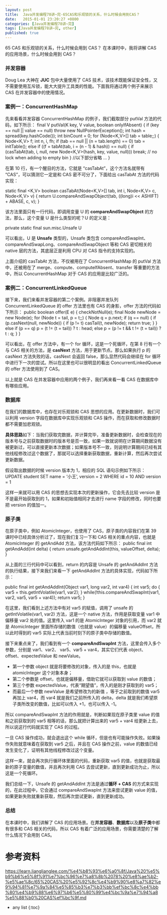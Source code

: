 ```yaml
---
layout: post
title:  Java并发编程78讲~完-65CAS和乐观锁的关系，什么时候会用到CAS？
date:   2015-01-01 23:20:27 +0800
categories: [Java并发编程78讲~完]
tags: [Java并发编程78讲~完, other]
published: true
---
```




65 CAS 和乐观锁的关系，什么时候会用到 CAS？
在本课时中，我将讲解 CAS 的应用场景，什么时候会用到 CAS？

### 并发容器

Doug Lea 大神在 **JUC** 包中大量使用了 CAS 技术，该技术既能保证安全性，又不需要使用互斥锁，能大大提升工具类的性能。下面我将通过两个例子来展示 CAS 在并发容器中的使用情况。

### 案例一：ConcurrentHashMap

先来看看并发容器 ConcurrentHashMap 的例子，我们截取部分 putVal 方法的代码，如下所示：
final V putVal(K key, V value, boolean onlyIfAbsent) { if (key == null || value == null) throw new NullPointerException(); int hash = spread(key.hashCode()); int binCount = 0; for (Node<K,V>[] tab = table;;) { Node<K,V> f; int n, i, fh; if (tab == null || (n = tab.length) == 0) tab = initTable(); else if ((f = tabAt(tab, i = (n - 1) & hash)) == null) { if (casTabAt(tab, i, null, new Node<K,V>(hash, key, value, null))) break; // no lock when adding to empty bin } //以下部分省略 ... }

在第 10 行，有一个醒目的方法，它就是 “casTabAt”，这个方法名就带有 “CAS”，可以猜测它一定是和 CAS 密不可分了，下面给出 casTabAt 方法的代码实现：

static final <K,V> boolean casTabAt(Node<K,V>[] tab, int i, Node<K,V> c, Node<K,V> v) { return U.compareAndSwapObject(tab, ((long)i << ASHIFT) + ABASE, c, v); }

该方法里面只有一行代码，即调用变量 U 的 **compareAndSwapObject** 的方法，那么，这个变量 U 是什么类型的呢？U 的定义是：

private static final sun.misc.Unsafe U

可以看出，U 是 **Unsafe** 类型的，Unsafe 类包含 compareAndSwapInt、compareAndSwapLong、compareAndSwapObject 等和 CAS 密切相关的 native 层的方法，其底层正是利用 CPU 对 CAS 指令的支持实现的。

上面介绍的 casTabAt 方法，不仅被用在了 ConcurrentHashMap 的 putVal 方法中，还被用在了 merge、compute、computeIfAbsent、transfer 等重要的方法中，所以 ConcurrentHashMap 对于 CAS 的应用是比较广泛的。

### 案例二：ConcurrentLinkedQueue

接下来，我们来看并发容器的第二个案例。非阻塞并发队列 ConcurrentLinkedQueue 的 offer 方法里也有 CAS 的身影，offer 方法的代码如下所示：
public boolean offer(E e) { checkNotNull(e); final Node<E> newNode = new Node<E>(e); for (Node<E> t = tail, p = t;;) { Node<E> q = p.next; if (q == null) { if (p.casNext(null, newNode)) { if (p != t) casTail(t, newNode); return true; } } else if (p == q) p = (t != (t = tail)) ? t : head; else p = (p != t && t != (t = tail)) ? t : q; } }

可以看出，在 offer 方法中，有一个 for 循环，这是一个死循环，在第 8 行有一个与 CAS 相关的方法，是 **casNext** 方法，用于更新节点。那么如果执行 p 的 casNext 方法失败的话，casNext 会返回 false，那么显然代码会继续在 for 循环中进行下一次的尝试。所以在这里也可以很明显的看出 ConcurrentLinkedQueue 的 offer 方法使用到了 CAS。

以上就是 CAS 在并发容器中应用的两个例子，我们再来看一看 CAS 在数据库中有哪些应用。

### 数据库

在我们的数据库中，也存在对乐观锁和 CAS 思想的应用。在更新数据时，我们可以利用 version 字段在数据库中实现乐观锁和 CAS 操作，而在获取和修改数据时都不需要加悲观锁。

**具体思路**如下：当我们获取完数据，并计算完毕，准备更新数据时，会检查现在的版本号与之前获取数据时的版本号是否一致，如果一致就说明在计算期间数据没有被更新过，可以直接更新本次数据；如果版本号不一致，则说明计算期间已经有其他线程修改过这个数据了，那就可以选择重新获取数据，重新计算，然后再次尝试更新数据。

假设取出数据的时候 version 版本为 1，相应的 SQL 语句示例如下所示：
UPDATE student SET name = ‘小王’, version = 2 WHERE id = 10 AND version = 1

这样一来就可以用 CAS 的思想去实现本次的更新操作，它会先去比较 version 是不是最开始获取到的 1，如果和初始值相同才去进行 name 字段的修改，同时也要把 version 的值加一。

### 原子类

在原子类中，例如 AtomicInteger，也使用了 CAS，原子类的内容我们在第 39 课时中已经具体分析过了，现在我们复习一下和 CAS 相关的重点内容，也就是 AtomicInteger 的 getAndAdd 方法，该方法代码如下所示：
public final int getAndAdd(int delta) { return unsafe.getAndAddInt(this, valueOffset, delta); }

从上面的三行代码中可以看到，return 的内容是 Unsafe 的 getAndAddInt 方法的执行结果，接下来我们来看一下 getAndAddInt 方法的具体实现，代码如下所示：

public final int getAndAddInt(Object var1, long var2, int var4) { int var5; do { var5 = this.getIntVolatile(var1, var2); } while(!this.compareAndSwapInt(var1, var2, var5, var5 + var4)); return var5; }

在这里，我们看到上述方法中有对 var5 的赋值，调用了 unsafe 的 getIntVolatile(var1, var2) 方法，这是一个 native 方法，作用是获取变量 var1 中偏移量 var2 处的值。这里传入 var1 的是 AtomicInteger 对象的引用，而 var2 就是 AtomicInteger 里面所存储的数值（也就是 value）的偏移量 valueOffset，所以此时得到的 var5 实际上代表当前时刻下的原子类中存储的数值。

接下来重点来了，我们看到有一个 **compareAndSwapInt** 方法，这里会传入多个参数，分别是 var1、var2、 var5、var5 + var4，其实它们代表 object、offset、expectedValue 和 newValue。

* 第一个参数 object 就是将要修改的对象，传入的是 this，也就是 atomicInteger 这个对象本身；
* 第二个参数是 offset，也就是偏移量，借助它就可以获取到 value 的数值；
* 第三个参数 expectedValue，代表“期望值”，传入的是刚才获取到的 var5；
* 而最后一个参数 newValue 是希望修改为的新值 ，等于之前取到的数值 var5 再加上 var4，而 var4 就是我们之前所传入的 delta，delta 就是我们希望原子类所改变的数值，比如可以传入 +1，也可以传入 -1。

所以 compareAndSwapInt 方法的作用就是，判断如果现在原子类里 value 的值和之前获取到的 var5 相等的话，那么就把计算出来的 var5 + var4 给更新上去，所以说这行代码就实现了 CAS 的过程。

一旦 CAS 操作成功，就会退出这个 while 循环，但是也有可能操作失败。如果操作失败就意味着在获取到 var5 之后，并且在 CAS 操作之前，value 的数值已经发生变化了，证明有其他线程修改过这个变量。

这样一来，就会再次执行循环体里面的代码，重新获取 var5 的值，也就是获取最新的原子变量的数值，并且再次利用 CAS 去尝试更新，直到更新成功为止，所以这是一个死循环。

我们总结一下，Unsafe 的 getAndAddInt 方法是通过**循环 + CAS** 的方式来实现的，在此过程中，它会通过 compareAndSwapInt 方法来尝试更新 value 的值，如果更新失败就重新获取，然后再次尝试更新，直到更新成功。

### 总结

在本课时中，我们讲解了 CAS 的应用场景。在**并发容器**、**数据库**以及**原子类**中都有很多和 CAS 相关的代码，所以 CAS 有着广泛的应用场景，你需要清楚的了解什么情况下会用到 CAS。




# 参考资料

https://learn.lianglianglee.com/%e4%b8%93%e6%a0%8f/Java%20%e5%b9%b6%e5%8f%91%e7%bc%96%e7%a8%8b%2078%20%e8%ae%b2-%e5%ae%8c/65%20CAS%20%e5%92%8c%e4%b9%90%e8%a7%82%e9%94%81%e7%9a%84%e5%85%b3%e7%b3%bb%ef%bc%8c%e4%bb%80%e4%b9%88%e6%97%b6%e5%80%99%e4%bc%9a%e7%94%a8%e5%88%b0%20CAS%ef%bc%9f.md

* any list
{:toc}
